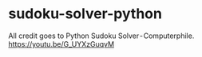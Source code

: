# sudoku-solver-python
All credit goes to Python Sudoku Solver - Computerphile. https://youtu.be/G_UYXzGuqvM
